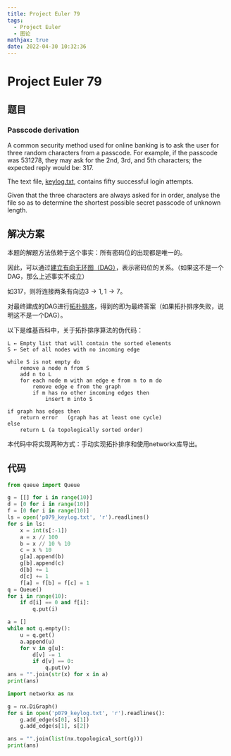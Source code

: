 ```yaml
---
title: Project Euler 79
tags:
  - Project Euler
  - 图论
mathjax: true
date: 2022-04-30 10:32:36
---
```


<escape><!-- more --></escape>

# Project Euler 79

## 题目

### Passcode derivation

A common security method used for online banking is to ask the user for three random characters from a passcode. For example, if the passcode was $531278$, they may ask for the $2\mathrm{nd}$, $3\mathrm{rd}$, and $5\mathrm{th}$ characters; the expected reply would be: $317$.

The text file, [keylog.txt](../resources/p079_keylog.txt), contains fifty successful login attempts.

Given that the three characters are always asked for in order, analyse the file so as to determine the shortest possible secret passcode of unknown length.

## 解决方案

本题的解题方法依赖于这个事实：所有密码位的出现都是唯一的。

因此，可以通过[建立有向无环图（DAG）](https://en.wikipedia.org/wiki/Directed_acyclic_graph)，表示密码位的关系。（如果这不是一个DAG，那么上述事实不成立）

如$317$，则将连接两条有向边$3\rightarrow 1,1\rightarrow 7$。

对最终建成的DAG进行[拓扑排序](https://en.wikipedia.org/wiki/Topological_sorting)，得到的即为最终答案（如果拓扑排序失败，说明这不是一个DAG）。

以下是维基百科中，关于拓扑排序算法的伪代码：

```
L ← Empty list that will contain the sorted elements
S ← Set of all nodes with no incoming edge

while S is not empty do
    remove a node n from S
    add n to L
    for each node m with an edge e from n to m do
        remove edge e from the graph
        if m has no other incoming edges then
            insert m into S

if graph has edges then
    return error   (graph has at least one cycle)
else 
    return L (a topologically sorted order)
```

本代码中将实现两种方式：手动实现拓扑排序和使用networkx库导出。

## 代码

```py
from queue import Queue

g = [[] for i in range(10)]
d = [0 for i in range(10)]
f = [0 for i in range(10)]
ls = open('p079_keylog.txt', 'r').readlines()
for s in ls:
    x = int(s[:-1])
    a = x // 100
    b = x // 10 % 10
    c = x % 10
    g[a].append(b)
    g[b].append(c)
    d[b] += 1
    d[c] += 1
    f[a] = f[b] = f[c] = 1
q = Queue()
for i in range(10):
    if d[i] == 0 and f[i]:
        q.put(i)

a = []
while not q.empty():
    u = q.get()
    a.append(u)
    for v in g[u]:
        d[v] -= 1
        if d[v] == 0:
            q.put(v)
ans = "".join(str(x) for x in a)
print(ans)
```

```py
import networkx as nx

g = nx.DiGraph()
for s in open('p079_keylog.txt', 'r').readlines():
    g.add_edge(s[0], s[1])
    g.add_edge(s[1], s[2])

ans = "".join(list(nx.topological_sort(g)))
print(ans)
```
